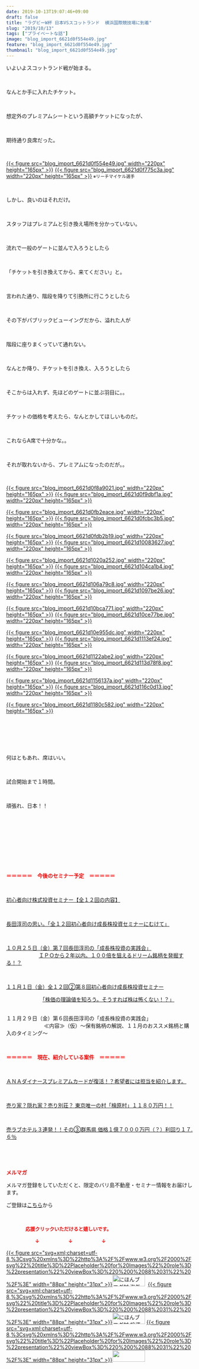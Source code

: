 ```yaml
---
date: 2019-10-13T19:07:46+09:00
draft: false
title: "ラグビーW杯 日本VSスコットランド  横浜国際競技場に到着"
slug: "2019/10/13"
tags: ["プライベートな話"]
image: "blog_import_6621d0f554e49.jpg"
feature: "blog_import_6621d0f554e49.jpg"
thumbnail: "blog_import_6621d0f554e49.jpg"
---
```

<p>いよいよスコットランド戦が始まる。</p><p> </p><p>なんとか手に入れたチケット。</p><p> </p><p>想定外のプレミアムシートという高額チケットになったが、</p><p> </p><p>期待通り良席だった。</p><p> </p><p><a href="blog_import_6621d0f554e49.jpg">{{< figure src="blog_import_6621d0f554e49.jpg" width="220px" height="165px" >}}</a> <a href="blog_import_6621d0f775c3a.jpg">{{< figure src="blog_import_6621d0f775c3a.jpg" width="220px" height="165px" >}}</a><span style="font-size:0.83em;"> ※リーチマイケル選手</span></p><p> </p><p>しかし、良いのはそれだけ。</p><p> </p><p>スタッフはプレミアムと引き換え場所を分かっていない。</p><p> </p><p>流れで一般のゲートに並んで入ろうとしたら</p><p> </p><p>「チケットを引き換えてから、来てください」と。</p><p> </p><p>言われた通り、階段を降りて引換所に行こうとしたら</p><p> </p><p>その下がパブリックビューイングだから、溢れた人が</p><p> </p><p>階段に座りまくっていて通れない。</p><p> </p><p>なんとか降り、チケットを引き換え、入ろうとしたら</p><p> </p><p>そこからは入れず、先ほどのゲートに並ぶ羽目に。。</p><p> </p><p>チケットの価格を考えたら、なんとかしてほしいものだ。</p><p> </p><p>これならA席で十分かな。。</p><p> </p><p>それが取れないから、プレミアムになったのだが。。</p><p> </p><p><a href="blog_import_6621d0f8a9021.jpg">{{< figure src="blog_import_6621d0f8a9021.jpg" width="220px" height="165px" >}}</a> <a href="blog_import_6621d0f9dbf1a.jpg">{{< figure src="blog_import_6621d0f9dbf1a.jpg" width="220px" height="165px" >}}</a></p><p><a href="blog_import_6621d0fb2eace.jpg">{{< figure src="blog_import_6621d0fb2eace.jpg" width="220px" height="165px" >}}</a> <a href="blog_import_6621d0fcbc3b5.jpg">{{< figure src="blog_import_6621d0fcbc3b5.jpg" width="220px" height="165px" >}}</a></p><p><a href="blog_import_6621d0fdb2b19.jpg">{{< figure src="blog_import_6621d0fdb2b19.jpg" width="220px" height="165px" >}}</a> <a href="blog_import_6621d10083627.jpg">{{< figure src="blog_import_6621d10083627.jpg" width="220px" height="165px" >}}</a></p><p><a href="blog_import_6621d1020a252.jpg">{{< figure src="blog_import_6621d1020a252.jpg" width="220px" height="165px" >}}</a> <a href="blog_import_6621d104ca1b4.jpg">{{< figure src="blog_import_6621d104ca1b4.jpg" width="220px" height="165px" >}}</a></p><p><a href="blog_import_6621d106a79c8.jpg">{{< figure src="blog_import_6621d106a79c8.jpg" width="220px" height="165px" >}}</a> <a href="blog_import_6621d1097be26.jpg">{{< figure src="blog_import_6621d1097be26.jpg" width="220px" height="165px" >}}</a></p><p><a href="blog_import_6621d10bca771.jpg">{{< figure src="blog_import_6621d10bca771.jpg" width="220px" height="165px" >}}</a> <a href="blog_import_6621d10ce77be.jpg">{{< figure src="blog_import_6621d10ce77be.jpg" width="220px" height="165px" >}}</a></p><p><a href="blog_import_6621d10e955dc.jpg">{{< figure src="blog_import_6621d10e955dc.jpg" width="220px" height="165px" >}}</a> <a href="blog_import_6621d1113ef24.jpg">{{< figure src="blog_import_6621d1113ef24.jpg" width="220px" height="165px" >}}</a></p><p><a href="blog_import_6621d1122abe2.jpg">{{< figure src="blog_import_6621d1122abe2.jpg" width="220px" height="165px" >}}</a> <a href="blog_import_6621d113d78f8.jpg">{{< figure src="blog_import_6621d113d78f8.jpg" width="220px" height="165px" >}}</a></p><p><a href="blog_import_6621d1156137a.jpg">{{< figure src="blog_import_6621d1156137a.jpg" width="220px" height="165px" >}}</a> <a href="blog_import_6621d116c0d13.jpg">{{< figure src="blog_import_6621d116c0d13.jpg" width="220px" height="165px" >}}</a></p><p><a href="blog_import_6621d1180c582.jpg">{{< figure src="blog_import_6621d1180c582.jpg" width="220px" height="165px" >}}</a></p><p> </p><p> </p><p> </p><p>何はともあれ、席はいい。</p><p> </p><p>試合開始まで１時間。</p><p> </p><p>頑張れ、日本！！</p><p> </p><p> </p><p> </p><p> </p><p> </p><p><span style="font-weight: bold;"><span style="color: rgb(255, 0, 0);">＝＝＝＝＝　今後のセミナー予定　＝＝＝＝＝</span></span></p><p> </p><p><a href="https://ameblo.jp/baliclub/entry-12526587328.html" target="_blank">初心者向け株式投資セミナー【全１２回の内容】</a></p><p> </p><p><span style="color: rgb(255, 0, 0);"><a href="https://ameblo.jp/baliclub/entry-12526985641.html" target="_blank">長田淳司の思い。「全１２回初心者向け成長株投資セミナーにむけて」</a></span></p><p> </p><p><a href="https://ameblo.jp/baliclub/entry-12533851631.html" target="_blank">１０月２５日（金）第７回長田淳司の「成長株投資の実践会」</a><br/> 　　　　　　<a href="https://ameblo.jp/baliclub/entry-12533851631.html" target="_blank">ＩＰＯから２年以内。１００倍を狙えるドリーム銘柄を発掘する！？</a></p><p> </p><p><a href="entry-12534417651.html#_=_" target="_blank">１１月１日（金）全１２回②第８回初心者向け成長株投資セミナー</a></p><p>　　　　　　　<a href="entry-12534417651.html#_=_" target="_blank">「株価の理論値を知ろう。そうすれば株は怖くない！？」</a></p><p><br/>１１月２９日（金）第６回長田淳司の「成長株投資の実践会」<br/> 　　　　　　　≪内容≫（仮）～保有銘柄の解説、１１月のおススメ銘柄と購入のタイミング～</p><p> </p><p><span style="font-weight: bold;"><span style="color: rgb(255, 0, 0);">＝＝＝＝＝　現在、紹介している案件　＝＝＝＝＝</span></span></p><p> </p><p><a href="https://ameblo.jp/baliclub/entry-12529998383.html" target="_blank">ＡＮＡダイナースプレミアムカードが復活！？希望者には担当を紹介します。</a></p><p> </p><p><a href="https://ameblo.jp/baliclub/entry-12500415311.html" target="_blank">売り家？隠れ家？売り別荘？ 東京唯一の村「檜原村」１１８０万円！！</a></p><p> </p><p><a href="https://ameblo.jp/baliclub/entry-12504218353.html" target="_blank">売ラブホテル３連発！！その③群馬県 価格１億７０００万円（？）利回り１７.６％</a></p><p> </p><p> </p><p><span style="font-weight: bold;"><span style="color: rgb(255, 0, 0);">メルマガ</span></span></p><p>メルマガ登録をしていただくと、限定のバリ島不動産・セミナー情報をお届けします。</p><p>ご登録は<a href="f9eeVI" target="_blank">こちら</a>から</p><p style="text-align: center;"> </p><p><font color="#ff0000" size="2"><strong>　　　　応援クリックいただけると嬉しいです。</strong></font></p><p><font color="#ff0000" size="2"><strong>　　　　　　↓　　　　　　↓　　　　　　↓</strong></font></p><p><a href="ranking.html?p_cid=01260127" id="&amp;blogmura_banner">{{< figure src="svg+xml;charset=utf-8,%3Csvg%20xmlns%3D%22http%3A%2F%2Fwww.w3.org%2F2000%2Fsvg%22%20title%3D%22Placeholder%20for%20Images%22%20role%3D%22presentation%22%20viewBox%3D%220%200%2088%2031%22%20%2F%3E" width="88px" height="31px" >}}<noscript><img alt="にほんブログ村 海外生活ブログ バリ島情報へ" border="0" height="31" src="//overseas.blogmura.com/bali/img/bali88_31.gif" width="88"></noscript></a>  <a href="ranking.html?p_cid=01260127" id="&amp;blogmura_banner">{{< figure src="svg+xml;charset=utf-8,%3Csvg%20xmlns%3D%22http%3A%2F%2Fwww.w3.org%2F2000%2Fsvg%22%20title%3D%22Placeholder%20for%20Images%22%20role%3D%22presentation%22%20viewBox%3D%220%200%2088%2031%22%20%2F%3E" width="88px" height="31px" >}}<noscript><img alt="にほんブログ村 投資ブログ 不動産投資へ" border="0" height="31" src="//investment.blogmura.com/hudousantoushi/img/hudousantoushi88_31.gif" width="88"></noscript></a> <a href="link.php?1804582" title="人気ブログランキングへ">{{< figure src="svg+xml;charset=utf-8,%3Csvg%20xmlns%3D%22http%3A%2F%2Fwww.w3.org%2F2000%2Fsvg%22%20title%3D%22Placeholder%20for%20Images%22%20role%3D%22presentation%22%20viewBox%3D%220%200%2088%2031%22%20%2F%3E" width="88px" height="31px" >}}<noscript><img border="0" height="31" src="https://blog.with2.net/img/banner/banner_22.gif" width="88"></noscript></a></p>

